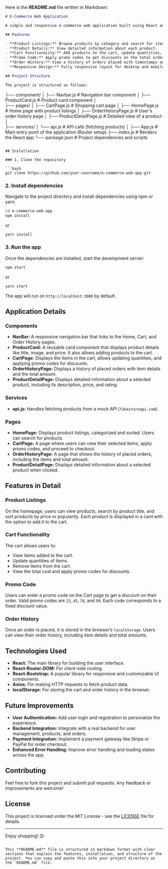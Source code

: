 Here is the **README.md** file written in Markdown:

```markdown
# E-Commerce Web Application

A simple and responsive e-commerce web application built using React and React-Bootstrap. This application allows users to browse products, add them to their cart, apply promo codes, and place orders. The data is fetched from a fake API, and the app uses `localStorage` for storing the cart and order history.

## Features

- **Product Listings:** Browse products by category and search for items by name.
- **Product Details:** View detailed information about each product.
- **Cart Functionality:** Add products to the cart, update quantities, and remove items.
- **Promo Code:** Apply promo codes to get discounts on the total order.
- **Order History:** View a history of orders placed with timestamps and total amounts.
- **Responsive Design:** Fully responsive layout for desktop and mobile views.

## Project Structure

The project is structured as follows:

```
├── component/
│   ├── Navbar.js           # Navigation bar component
│   ├── ProductCard.js      # Product card component
│   
├── pages/
│   ├── CartPage.js         # Shopping cart page
│   ├── HomePage.js         # Home page with product listings
│   ├── OrderHistoryPage.js # User's order history page
│   ├── ProductDetailPage.js # Detailed view of a product
│   
├── services/
│   └── api.js             # API calls (fetching products)
│
├── App.js                  # Main entry point of the application (Router setup)
├── index.js                # Renders the React app
└── package.json             # Project dependencies and scripts
```

## Installation

### 1. Clone the repository

```bash
git clone https://github.com/your-username/e-commerce-web-app.git
```

### 2. Install dependencies

Navigate to the project directory and install dependencies using npm or yarn.

```bash
cd e-commerce-web-app
npm install
```

or

```bash
yarn install
```

### 3. Run the app

Once the dependencies are installed, start the development server:

```bash
npm start
```

or

```bash
yarn start
```

The app will run on `http://localhost:3000` by default.

## Application Details

### Components

- **NavBar:** A responsive navigation bar that links to the Home, Cart, and Order History pages.
- **ProductCard:** A reusable card component that displays product details like title, image, and price. It also allows adding products to the cart.
- **CartPage:** Displays the items in the cart, allows updating quantities, and applying promo codes for discounts.
- **OrderHistoryPage:** Displays a history of placed orders with item details and the total amount.
- **ProductDetailPage:** Displays detailed information about a selected product, including its description, price, and rating.

### Services

- **api.js:** Handles fetching products from a mock API (`fakestoreapi.com`).

### Pages

- **HomePage:** Displays product listings, categorized and sorted. Users can search for products.
- **CartPage:** A page where users can view their selected items, apply promo codes, and proceed to checkout.
- **OrderHistoryPage:** A page that shows the history of placed orders, including the items and total amount.
- **ProductDetailPage:** Displays detailed information about a selected product when clicked.

## Features in Detail

### Product Listings

On the homepage, users can view products, search by product title, and sort products by price or popularity. Each product is displayed in a card with the option to add it to the cart.

### Cart Functionality

The cart allows users to:
- View items added to the cart.
- Update quantities of items.
- Remove items from the cart.
- View the total cost and apply promo codes for discounts.

### Promo Code

Users can enter a promo code on the Cart page to get a discount on their order. Valid promo codes are `23`, `45`, `78`, and `99`. Each code corresponds to a fixed discount value.

### Order History

Once an order is placed, it is stored in the browser’s `localStorage`. Users can view their order history, including item details and total amounts.

## Technologies Used

- **React:** The main library for building the user interface.
- **React-Router-DOM:** For client-side routing.
- **React-Bootstrap:** A popular library for responsive and customizable UI components.
- **Axios:** For making HTTP requests to fetch product data.
- **localStorage:** For storing the cart and order history in the browser.

## Future Improvements

- **User Authentication:** Add user login and registration to personalize the experience.
- **Backend Integration:** Integrate with a real backend for user management, products, and orders.
- **Payment Integration:** Implement a payment gateway like Stripe or PayPal for order checkout.
- **Enhanced Error Handling:** Improve error handling and loading states across the app.

## Contributing

Feel free to fork this project and submit pull requests. Any feedback or improvements are welcome!

## License

This project is licensed under the MIT License - see the [LICENSE](LICENSE) file for details.

---

Enjoy shopping! 😊
```

This **README.md** file is structured in markdown format with clear sections that explain the features, installation, and structure of the project. You can copy and paste this into your project directory as the `README.md` file.
